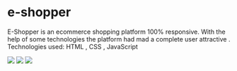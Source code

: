 # e-shopper
E-Shopper is an ecommerce shopping platform 100%  responsive. With the help of some technologies the platform had mad a complete user attractive .   Technologies used: HTML , CSS , JavaScript         

<img src="https://i.postimg.cc/Sx3694LM/fil1.jpg" style="display: inline-block; margin: 0 auto; max-width: 200px">
<img src="https://i.postimg.cc/5tzwqrpk/fil2.jpg" style="display: inline-block; margin: 0 auto; max-width: 200px">
<img src="https://i.postimg.cc/tTHFrzMR/fil3.jpg" style="display: inline-block; margin: 0 auto; max-width: 200px">

